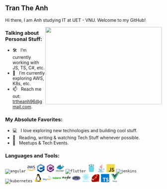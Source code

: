 Tran The Anh 
--------------------------------------------------

Hi there, I am Anh studying IT at UET - VNU. Welcome to my GitHub! 

<img align="right" height="250" width="375" alt="" src="https://raw.githubusercontent.com/iampavangandhi/iampavangandhi/master/gifs/coder.gif" />

### Talking about Personal Stuff:

- 🛠 &nbsp; I’m currently working with JS, TS, C#, etc.
- 🚀 &nbsp; I’m currently exploring AWS, K8s, etc.
- 📫 &nbsp; Reach me out: trtheanh96@gmail.com.

### My Absolute Favorites:

- 💻 &nbsp; I love exploring new technologies and building cool stuff.
- 📰 &nbsp; Reading, writing & watching Tech Stuff whenever possible.
- 🍕 &nbsp; Meetups & Tech Events.

### Languages and Tools:
<!-- FILEPATH: /C:/Users/ttanh6/Desktop/learning/github/index.html -->

<code><img src="https://angular.io/assets/images/logos/angular/angular.svg" alt="angular" height="27"/></code>
<code><img src="https://raw.githubusercontent.com/devicons/devicon/master/icons/amazonwebservices/amazonwebservices-original-wordmark.svg" alt="aws" height="27"/></code>
<code><img src="https://raw.githubusercontent.com/devicons/devicon/master/icons/cplusplus/cplusplus-original.svg" alt="cplusplus" height="27"/></code>
<code><img src="https://raw.githubusercontent.com/devicons/devicon/master/icons/csharp/csharp-original.svg" alt="csharp" height="27"/></code>
<code><img src="https://raw.githubusercontent.com/devicons/devicon/master/icons/docker/docker-original-wordmark.svg" alt="docker" height="27"/></code>
<code><img src="https://www.vectorlogo.zone/logos/flutterio/flutterio-icon.svg" alt="flutter" height="27"/></code>
<code><img src="https://raw.githubusercontent.com/devicons/devicon/master/icons/go/go-original.svg" alt="go" height="27"/></code>
<code><img src="https://raw.githubusercontent.com/devicons/devicon/master/icons/java/java-original.svg" alt="java" height="27"/></code>
<code><img src="https://raw.githubusercontent.com/devicons/devicon/master/icons/javascript/javascript-original.svg" alt="javascript" height="27"/></code>
<code><img src="https://www.vectorlogo.zone/logos/jenkins/jenkins-icon.svg" alt="jenkins" height="27"/></code>
<code><img src="https://www.vectorlogo.zone/logos/kubernetes/kubernetes-icon.svg" alt="kubernetes" height="27"/></code>
<code><img src="https://raw.githubusercontent.com/devicons/devicon/master/icons/linux/linux-original.svg" alt="linux" height="27"/></code>
<code><img src="https://raw.githubusercontent.com/devicons/devicon/master/icons/mysql/mysql-original-wordmark.svg" alt="mysql" height="27"/></code>
<code><img src="https://raw.githubusercontent.com/devicons/devicon/master/icons/nginx/nginx-original.svg" alt="nginx" height="27"/></code>
<code><img src="https://raw.githubusercontent.com/devicons/devicon/master/icons/nodejs/nodejs-original-wordmark.svg" alt="nodejs" height="27"/></code>
<code><img src="https://raw.githubusercontent.com/devicons/devicon/master/icons/php/php-original.svg" alt="php" height="27"/></code>
<code><img src="https://raw.githubusercontent.com/devicons/devicon/master/icons/react/react-original-wordmark.svg" alt="react" height="27"/></code>
<code><img src="https://raw.githubusercontent.com/devicons/devicon/master/icons/ruby/ruby-original.svg" alt="ruby" height="27"/></code>
<code><img src="https://raw.githubusercontent.com/devicons/devicon/master/icons/typescript/typescript-original.svg" alt="typescript" height="27"/></code>
<code><img src="https://raw.githubusercontent.com/devicons/devicon/master/icons/vuejs/vuejs-original-wordmark.svg" alt="vuejs" height="27"/></code>
